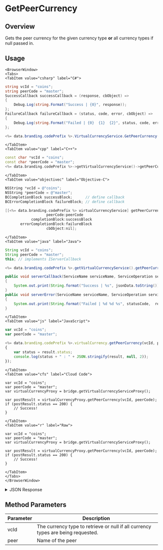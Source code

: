 # GetPeerCurrency
## Overview
Gets the peer currency for the given currency type **or** all currency types if null passed in.

<PartialServop service_name="virtualCurrency" operation_name="GET_PARENT_VC" />

## Usage

```mdx-code-block
<BrowserWindow>
<Tabs>
<TabItem value="csharp" label="C#">
```

```csharp
string vcId = "coins";
string peerCode = "master";
SuccessCallback successCallback = (response, cbObject) =>
{
    Debug.Log(string.Format("Success | {0}", response));
};
FailureCallback failureCallback = (status, code, error, cbObject) =>
{
    Debug.Log(string.Format("Failed | {0}  {1}  {2}", status, code, error));
};

<%= data.branding.codePrefix %>.VirtualCurrencyService.GetPeerCurrency(vcId, peerCode, successCallback, failureCallback);
```

```mdx-code-block
</TabItem>
<TabItem value="cpp" label="C++">
```

```cpp
const char *vcId = "coins";
const char *peerCode = "master";
<%= data.branding.codePrefix %>->getVirtualCurrencyService()->getPeerCurrency(vcId, peerCode, this);
```

```mdx-code-block
</TabItem>
<TabItem value="objectivec" label="Objective-C">
```

```objectivec
NSString *vcId = @"coins";
NSString *peerCode = @"master";
BCCompletionBlock successBlock;      // define callback
BCErrorCompletionBlock failureBlock; // define callback

[[<%= data.branding.codePrefix %> virtualCurrencyService] getPeerCurrency:vcId
                   peerCode:peerCode
            completionBlock:successBlock
       errorCompletionBlock:failureBlock
                   cbObject:nil];
```

```mdx-code-block
</TabItem>
<TabItem value="java" label="Java">
```

```java
String vcId = "coins";
String peerCode = "master";
this; // implements IServerCallback

<%= data.branding.codePrefix %>.getVirtualCurrencyService().getPeerCurrency(vcId, peerCode, this);

public void serverCallback(ServiceName serviceName, ServiceOperation serviceOperation, JSONObject jsonData)
{
    System.out.print(String.format("Success | %s", jsonData.toString()));
}
public void serverError(ServiceName serviceName, ServiceOperation serviceOperation, int statusCode, int reasonCode, String jsonError)
{
    System.out.print(String.format("Failed | %d %d %s", statusCode,  reasonCode, jsonError.toString()));
}
```

```mdx-code-block
</TabItem>
<TabItem value="js" label="JavaScript">
```

```javascript
var vcId = "coins";
var peerCode = "master";

<%= data.branding.codePrefix %>.virtualCurrency.getPeerCurrency(vcId, peerCode, result =>
{
	var status = result.status;
	console.log(status + " : " + JSON.stringify(result, null, 2));
});
```

```mdx-code-block
</TabItem>
<TabItem value="cfs" label="Cloud Code">
```

```cfscript
var vcId = "coins";
var peerCode = "master";
var virtualCurrencyProxy = bridge.getVirtualCurrencyServiceProxy();

var postResult = virtualCurrencyProxy.getPeerCurrency(vcId, peerCode);
if (postResult.status == 200) {
    // Success!
}
```

```mdx-code-block
</TabItem>
<TabItem value="r" label="Raw">
```

```cfscript
var vcId = "coins";
var peerCode = "master";
var virtualCurrencyProxy = bridge.getVirtualCurrencyServiceProxy();

var postResult = virtualCurrencyProxy.getPeerCurrency(vcId, peerCode);
if (postResult.status == 200) {
    // Success!
}
```

```mdx-code-block
</TabItem>
</Tabs>
</BrowserWindow>
```

<details>
<summary>JSON Response</summary>

```json
{
   "status":200,
   "data":{
      "currencyMap":{
         "credits":{
            "consumed":20,
            "balance":180,
            "purchased":0,
            "awarded":200
         }
      }
   }
}
```
</details>

## Method Parameters
Parameter | Description
--------- | -----------
vcId | The currency type to retrieve or null if all currency types are being requested.
peer | Name of the peer


